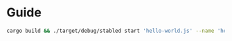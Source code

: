 # Guide

```sh
cargo build && ./target/debug/stabled start 'hello-world.js' --name 'hello-world'
```